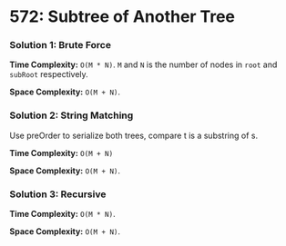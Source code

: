 # 572: Subtree of Another Tree

### Solution 1: Brute Force
**Time Complexity:** `O(M * N)`. `M` and `N` is the number of nodes in `root` and `subRoot` respectively.

**Space Complexity:** `O(M + N)`.

### Solution 2: String Matching
Use preOrder to serialize both trees, compare t is a substring of s.

**Time Complexity:** `O(M + N)`

**Space Complexity:** `O(M + N)`.

### Solution 3: Recursive
**Time Complexity:** `O(M * N)`.

**Space Complexity:** `O(M + N)`.